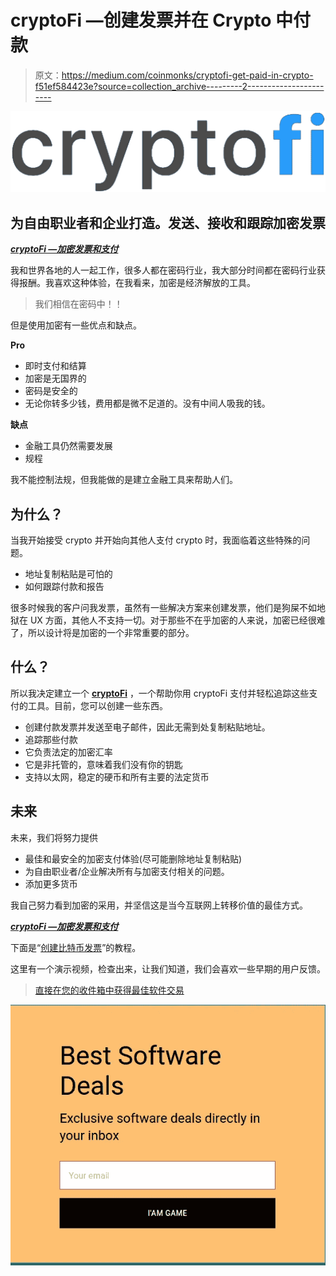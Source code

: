 # cryptoFi —创建发票并在 Crypto 中付款

> 原文：<https://medium.com/coinmonks/cryptofi-get-paid-in-crypto-f51ef584423e?source=collection_archive---------2----------------------->

![](img/39bd023ede8dcb607a01b9c7af3f9063.png)

## 为自由职业者和企业打造。发送、接收和跟踪加密发票

[***cryptoFi —加密发票和支付***](https://cryptofi.co)

我和世界各地的人一起工作，很多人都在密码行业，我大部分时间都在密码行业获得报酬。我喜欢这种体验，在我看来，加密是经济解放的工具。

> 我们相信在密码中！！

但是使用加密有一些优点和缺点。

**Pro**

*   即时支付和结算
*   加密是无国界的
*   密码是安全的
*   无论你转多少钱，费用都是微不足道的。没有中间人吸我的钱。

**缺点**

*   金融工具仍然需要发展
*   规程

我不能控制法规，但我能做的是建立金融工具来帮助人们。

## 为什么？

当我开始接受 crypto 并开始向其他人支付 crypto 时，我面临着这些特殊的问题。

*   地址复制粘贴是可怕的
*   如何跟踪付款和报告

很多时候我的客户问我发票，虽然有一些解决方案来创建发票，他们是狗屎不如地狱在 UX 方面，其他人不支持一切。对于那些不在乎加密的人来说，加密已经很难了，所以设计将是加密的一个非常重要的部分。

## **什么？**

所以我决定建立一个 [**cryptoFi**](https://cryptofi.co) ，一个帮助你用 cryptoFi 支付并轻松追踪这些支付的工具。目前，您可以创建一些东西。

*   创建付款发票并发送至电子邮件，因此无需到处复制粘贴地址。
*   追踪那些付款
*   它负责法定的加密汇率
*   它是非托管的，意味着我们没有你的钥匙
*   支持以太网，稳定的硬币和所有主要的法定货币

## **未来**

未来，我们将努力提供

*   最佳和最安全的加密支付体验(尽可能删除地址复制粘贴)
*   为自由职业者/企业解决所有与加密支付相关的问题。
*   添加更多货币

我自己努力看到加密的采用，并坚信这是当今互联网上转移价值的最佳方式。

[***cryptoFi —加密发票和支付***](https://cryptofi.co)

下面是“[创建比特币发票](/coinmonks/create-a-bitcoin-invoice-in-3-simple-steps-a0ec5091ce8c)”的教程。

这里有一个演示视频，检查出来，让我们知道，我们会喜欢一些早期的用户反馈。

> [直接在您的收件箱中获得最佳软件交易](https://coincodecap.com/?utm_source=coinmonks)

[![](img/7c0b3dfdcbfea594cc0ae7d4f9bf6fcb.png)](https://coincodecap.com/?utm_source=coinmonks)